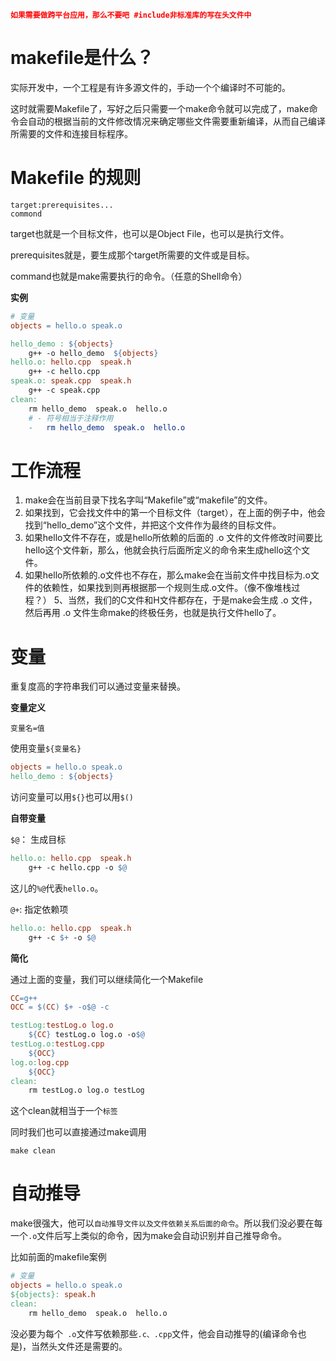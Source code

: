 <font color=red>**`如果需要做跨平台应用，那么不要吧 #include非标准库的写在头文件中`**</font>

#    makefile是什么？

实际开发中，一个工程是有许多源文件的，手动一个个编译时不可能的。

这时就需要Makefile了，写好之后只需要一个make命令就可以完成了，make命令会自动的根据当前的文件修改情况来确定哪些文件需要重新编译，从而自己编译所需要的文件和连接目标程序。

# Makefile 的规则

```
target:prerequisites...
commond	
```

target也就是一个目标文件，也可以是Object File，也可以是执行文件。

prerequisites就是，要生成那个target所需要的文件或是目标。

command也就是make需要执行的命令。（任意的Shell命令）

**实例**

```makefile
# 变量
objects = hello.o speak.o

hello_demo : ${objects}
	g++ -o hello_demo  ${objects}
hello.o: hello.cpp  speak.h
	g++ -c hello.cpp
speak.o: speak.cpp  speak.h
	g++ -c speak.cpp
clean:
	rm hello_demo  speak.o  hello.o
	# - 符号相当于注释作用
	-	rm hello_demo  speak.o  hello.o
```

# 工作流程

1. make会在当前目录下找名字叫“Makefile”或“makefile”的文件。
2. 如果找到，它会找文件中的第一个目标文件（target），在上面的例子中，他会找到“hello_demo”这个文件，并把这个文件作为最终的目标文件。
3. 如果hello文件不存在，或是hello所依赖的后面的 .o 文件的文件修改时间要比hello这个文件新，那么，他就会执行后面所定义的命令来生成hello这个文件。
4. 如果hello所依赖的.o文件也不存在，那么make会在当前文件中找目标为.o文件的依赖性，如果找到则再根据那一个规则生成.o文件。（像不像堆栈过程？）
   5、当然，我们的C文件和H文件都存在，于是make会生成 .o 文件，然后再用 .o 文件生命make的终极任务，也就是执行文件hello了。

# 变量

重复度高的字符串我们可以通过变量来替换。

**变量定义**

`变量名=值`

使用变量`${变量名}`

```makefile
objects = hello.o speak.o
hello_demo : ${objects}
```

访问变量可以用`${}`也可以用`$()`

**自带变量**

`$@`： 生成目标

```makefile
hello.o: hello.cpp  speak.h
	g++ -c hello.cpp -o $@
```

这儿的`%@`代表`hello.o`。

`@+`: 指定依赖项

```makefile
hello.o: hello.cpp  speak.h
	g++ -c $+ -o $@
```

**简化**

通过上面的变量，我们可以继续简化一个Makefile

```makefile
CC=g++
OCC = $(CC) $+ -o$@ -c

testLog:testLog.o log.o
	${CC} testLog.o log.o -o$@
testLog.o:testLog.cpp
	${OCC}
log.o:log.cpp
	${OCC}
clean:
	rm testLog.o log.o testLog
```

这个clean就相当于一个`标签`

同时我们也可以直接通过make调用

`make clean`

# 自动推导

make很强大，他可以`自动推导文件以及文件依赖关系后面的命令`。所以我们没必要在每一个`.o`文件后写上类似的命令，因为make会自动识别并自己推导命令。

比如前面的makefile案例

```makefile
# 变量
objects = hello.o speak.o
${objects}: speak.h
clean:
	rm hello_demo  speak.o  hello.o
```

没必要为每个` .o`文件写依赖那些`.c、.cpp`文件，他会自动推导的(编译命令也是)，当然头文件还是需要的。